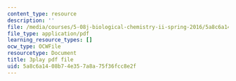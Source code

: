 ```yaml
---
content_type: resource
description: ''
file: /media/courses/5-08j-biological-chemistry-ii-spring-2016/5a8c6a1408b74e357a8a75f36fcc8e2f_H0ubjnHa5rY.pdf
file_type: application/pdf
learning_resource_types: []
ocw_type: OCWFile
resourcetype: Document
title: 3play pdf file
uid: 5a8c6a14-08b7-4e35-7a8a-75f36fcc8e2f
---
```


